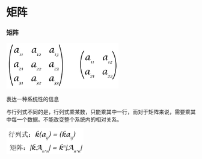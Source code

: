 # 矩阵

### 矩阵

<img src="MDpic/image-20200417213031212.png" alt="image-20200417213031212" style="zoom:33%;" />

表达一种系统性的信息

与行列式不同的是，行列式乘某数，只能乘其中一行，而对于矩阵来说，需要乘其中每一个数据。不能改变整个系统内的相对关系。

<img src="MDpic/image-20200417213651928.png" alt="image-20200417213651928" style="zoom: 33%;" />

### 